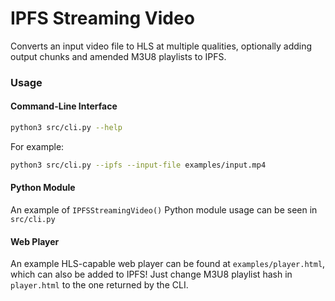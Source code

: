 # IPFS Streaming Video

Converts an input video file to HLS at multiple qualities, optionally adding output chunks and amended M3U8 playlists to IPFS.

### Usage

#### Command-Line Interface

````bash
python3 src/cli.py --help
````

For example:

```bash
python3 src/cli.py --ipfs --input-file examples/input.mp4
```

#### Python Module

An example of `IPFSStreamingVideo()` Python module usage can be seen in `src/cli.py`

#### Web Player

An example HLS-capable web player can be found at `examples/player.html`, which can also be added to IPFS! Just change M3U8 playlist hash in `player.html` to the one returned by the CLI.
